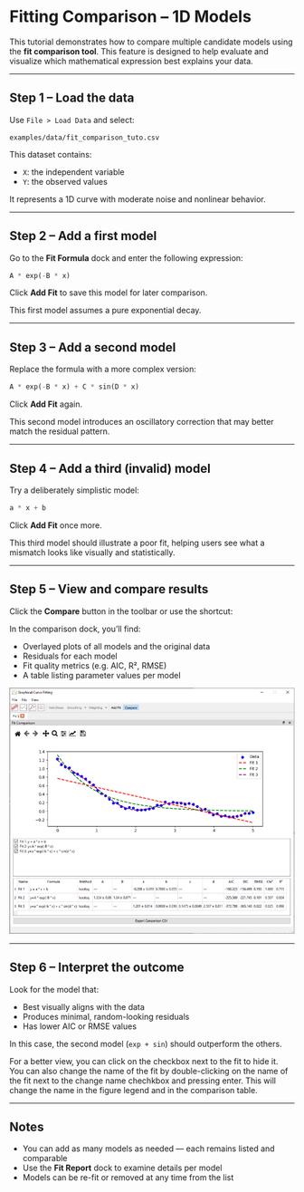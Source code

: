 # Fitting Comparison – 1D Models

This tutorial demonstrates how to compare multiple candidate models using the **fit comparison tool**. This feature is designed to help evaluate and visualize which mathematical expression best explains your data.

---

## Step 1 – Load the data

Use `File > Load Data` and select:

```text
examples/data/fit_comparison_tuto.csv
```

This dataset contains:

* `X`: the independent variable
* `Y`: the observed values

It represents a 1D curve with moderate noise and nonlinear behavior.

---

## Step 2 – Add a first model

Go to the **Fit Formula** dock and enter the following expression:

```python
A * exp(-B * x)
```

Click **Add Fit** to save this model for later comparison.

This first model assumes a pure exponential decay.

---

## Step 3 – Add a second model

Replace the formula with a more complex version:

```python
A * exp(-B * x) + C * sin(D * x)
```

Click **Add Fit** again.

This second model introduces an oscillatory correction that may better match the residual pattern.

---

## Step 4 – Add a third (invalid) model

Try a deliberately simplistic model:

```python
a * x + b
```

Click **Add Fit** once more.

This third model should illustrate a poor fit, helping users see what a mismatch looks like visually and statistically.

---

## Step 5 – View and compare results

Click the **Compare** button in the toolbar or use the shortcut:

In the comparison dock, you’ll find:

* Overlayed plots of all models and the original data
* Residuals for each model
* Fit quality metrics (e.g. AIC, R², RMSE)
* A table listing parameter values per model

![1D fit comparison example](../images/tuto_compa_comp.png)

---

## Step 6 – Interpret the outcome

Look for the model that:

* Best visually aligns with the data
* Produces minimal, random-looking residuals
* Has lower AIC or RMSE values

In this case, the second model (`exp + sin`) should outperform the others.

For a better view, you can click on the checkbox next to the fit to hide it.
You can also change the name of the fit by double-clicking on the name of the fit next to the change name chechkbox and pressing enter. This will change the name in the figure legend and in the comparison table.

---

## Notes

* You can add as many models as needed — each remains listed and comparable
* Use the **Fit Report** dock to examine details per model
* Models can be re-fit or removed at any time from the list



